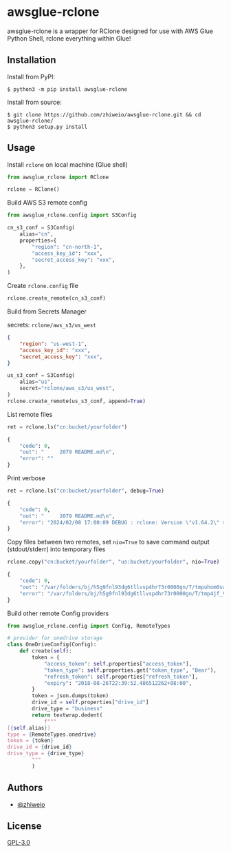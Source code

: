 # awsglue-rclone

awsglue-rclone is a wrapper for RClone designed for use with AWS Glue Python Shell, rclone everything within Glue!

## Installation

Install from PyPI:

```shell
$ python3 -m pip install awsglue-rclone
```

Install from source:

```shell
$ git clone https://github.com/zhiweio/awsglue-rclone.git && cd awsglue-rclone/
$ python3 setup.py install
```


## Usage

Install `rclone` on local machine (Glue shell)

```python
from awsglue_rclone import RClone

rclone = RClone()

```

Build AWS S3 remote config

```python
from awsglue_rclone.config import S3Config

cn_s3_conf = S3Config(
    alias="cn",
    properties={
        "region": "cn-north-1",
        "access_key_id": "xxx",
        "secret_access_key": "xxx",
    },
)
```

Create `rclone.config` file

```python
rclone.create_remote(cn_s3_conf)
```

Build from Secrets Manager

secrets: `rclone/aws_s3/us_west`
```json
{
    "region": "us-west-1",
    "access_key_id": "xxx",
    "secret_access_key": "xxx",
}
```

```python
us_s3_conf = S3Config(
    alias="us",
    secret="rclone/aws_s3/us_west",
)
rclone.create_remote(us_s3_conf, append=True)
```

List remote files

```python
ret = rclone.ls("cn:bucket/yourfolder")

{
    "code": 0,
    "out": "     2079 README.md\n",
    "error": ""
}
```

Print verbose

```python
ret = rclone.ls("cn:bucket/yourfolder", debug=True)

{
    "code": 0,
    "out": "     2079 README.md\n",
    "error": "2024/02/08 17:00:09 DEBUG : rclone: Version \"v1.64.2\" starting with parameters [\"rclone\" \"--config=/tmp/opt/.config/rclone.conf\" \"-vv\" \"ls\" \"cn:bucket/yourfolder/\"]\n2024/02/08 17:00:09 DEBUG : Creating backend with remote \"cn:bucket/yourfolder/\"\n2024/02/08 17:00:09 DEBUG : Using config file from \"/tmp/opt/.config/rclone.conf\"\n2024/02/08 17:00:09 DEBUG : fs cache: renaming cache item \"cn:bucket/yourfolder/\" to be canonical \"cn:bucket/yourfolder\"\n2024/02/08 17:00:09 DEBUG : 7 go routines active\n"
}
```

Copy files between two remotes, set `nio=True` to save command output (stdout/stderr) into temporary files
```python
rclone.copy("cn:bucket/yourfolder", "us:bucket/yourfolder", nio=True)

{
    "code": 0,
    "out": "/var/folders/bj/h5g9fnl93dg6tllvsp4hr73r0000gn/T/tmpuhom0swf.stdout",
    "error": "/var/folders/bj/h5g9fnl93dg6tllvsp4hr73r0000gn/T/tmp4jf_9nok.stderr"
}
```

Build other remote Config providers

```python
from awsglue_rclone.config import Config, RemoteTypes

# provider for onedrive storage
class OneDriveConfig(Config):
    def create(self):
        token = {
            "access_token": self.properties["access_token"],
            "token_type": self.properties.get("token_type", "Bear"),
            "refresh_token": self.properties["refresh_token"],
            "expiry": "2018-08-26T22:39:52.486512262+08:00",
        }
        token = json.dumps(token)
        drive_id = self.properties["drive_id"]
        drive_type = "business"
        return textwrap.dedent(
            f"""
[{self.alias}]
type = {RemoteTypes.onedrive}
token = {token}
drive_id = {drive_id}
drive_type = {drive_type}
        """
        )
```

## Authors

- [@zhiweio](https://www.github.com/zhiweio)


## License

[GPL-3.0](https://choosealicense.com/licenses/gpl-3.0/)


